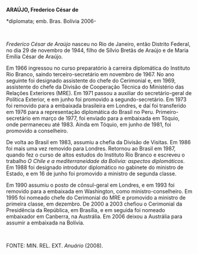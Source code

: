 **ARAÚJO, Frederico César de**

\*diplomata; emb. Bras. Bolívia 2006-

 

*Frederico César de Araújo* nasceu no Rio de Janeiro, então Distrito
Federal, no dia 29 de novembro de 1944, filho de Sílvio Bretãs de Araújo
e de Maria Emília César de Araújo.

Em 1966 ingressou no curso preparatório à carreira diplomática do
Instituto Rio Branco, saindo terceiro-secretário em novembro de 1967. No
ano seguinte foi designado assistente do chefe do Cerimonial e, em 1969,
assistente do chefe da Divisão de Cooperação Técnica do Ministério das
Relações Exteriores (MRE). Em 1971 passou a auxiliar do secretário-geral
de Política Exterior, e em junho foi promovido a segundo-secretário. Em
1973 foi removido para a embaixada brasileira em Londres, e daí foi
transferido em 1976 para a representação diplomática do Brasil no Peru.
Primeiro-secretário em março de 1977, foi enviado para a embaixada em
Tóquio, onde permaneceu até 1983. Ainda em Tóquio, em junho de 1981, foi
promovido a conselheiro.

De volta ao Brasil em 1983, assumiu a chefia da Divisão de Visitas. Em
1986 foi mais uma vez removido para Londres. Retornou ao Brasil em 1987,
quando fez o curso de altos estudos do Instituto Rio Branco e escreveu o
trabalho *O Chile e a mediterraneidade da Bolívia: aspectos
diplomáticos*. Em 1988 foi designado introdutor diplomático no gabinete
do ministro de Estado, e em 16 de junho foi promovido a ministro de
segunda classe.

Em 1990 assumiu o posto de cônsul-geral em Londres, e em 1993 foi
removido para a embaixada em Washington, como ministro-conselheiro. Em
1995 foi nomeado chefe do Cerimonial do MRE e promovido a ministro de
primeira classe, em dezembro. De 2000 a 2003 chefiou o Cerimonial da
Presidência da República, em Brasília, e em seguida foi nomeado
embaixador em Canberra, na Austrália. Em 2006 deixou a Austrália para
assumir a embaixada na Bolívia.

 

FONTE: MIN. REL. EXT. *Anuário* (2008).
